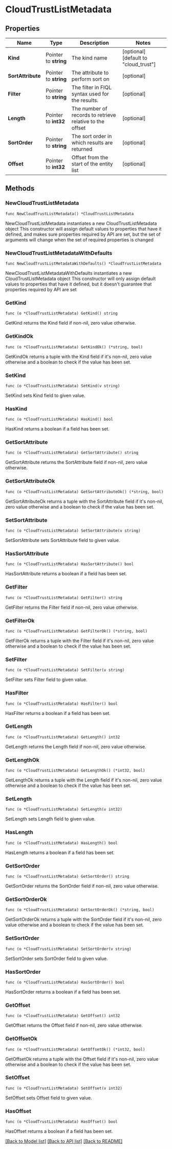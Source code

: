 # CloudTrustListMetadata

## Properties

Name | Type | Description | Notes
------------ | ------------- | ------------- | -------------
**Kind** | Pointer to **string** | The kind name | [optional] [default to "cloud_trust"]
**SortAttribute** | Pointer to **string** | The attribute to perform sort on | [optional] 
**Filter** | Pointer to **string** | The filter in FIQL syntax used for the results. | [optional] 
**Length** | Pointer to **int32** | The number of records to retrieve relative to the offset | [optional] 
**SortOrder** | Pointer to **string** | The sort order in which results are returned | [optional] 
**Offset** | Pointer to **int32** | Offset from the start of the entity list | [optional] 

## Methods

### NewCloudTrustListMetadata

`func NewCloudTrustListMetadata() *CloudTrustListMetadata`

NewCloudTrustListMetadata instantiates a new CloudTrustListMetadata object
This constructor will assign default values to properties that have it defined,
and makes sure properties required by API are set, but the set of arguments
will change when the set of required properties is changed

### NewCloudTrustListMetadataWithDefaults

`func NewCloudTrustListMetadataWithDefaults() *CloudTrustListMetadata`

NewCloudTrustListMetadataWithDefaults instantiates a new CloudTrustListMetadata object
This constructor will only assign default values to properties that have it defined,
but it doesn't guarantee that properties required by API are set

### GetKind

`func (o *CloudTrustListMetadata) GetKind() string`

GetKind returns the Kind field if non-nil, zero value otherwise.

### GetKindOk

`func (o *CloudTrustListMetadata) GetKindOk() (*string, bool)`

GetKindOk returns a tuple with the Kind field if it's non-nil, zero value otherwise
and a boolean to check if the value has been set.

### SetKind

`func (o *CloudTrustListMetadata) SetKind(v string)`

SetKind sets Kind field to given value.

### HasKind

`func (o *CloudTrustListMetadata) HasKind() bool`

HasKind returns a boolean if a field has been set.

### GetSortAttribute

`func (o *CloudTrustListMetadata) GetSortAttribute() string`

GetSortAttribute returns the SortAttribute field if non-nil, zero value otherwise.

### GetSortAttributeOk

`func (o *CloudTrustListMetadata) GetSortAttributeOk() (*string, bool)`

GetSortAttributeOk returns a tuple with the SortAttribute field if it's non-nil, zero value otherwise
and a boolean to check if the value has been set.

### SetSortAttribute

`func (o *CloudTrustListMetadata) SetSortAttribute(v string)`

SetSortAttribute sets SortAttribute field to given value.

### HasSortAttribute

`func (o *CloudTrustListMetadata) HasSortAttribute() bool`

HasSortAttribute returns a boolean if a field has been set.

### GetFilter

`func (o *CloudTrustListMetadata) GetFilter() string`

GetFilter returns the Filter field if non-nil, zero value otherwise.

### GetFilterOk

`func (o *CloudTrustListMetadata) GetFilterOk() (*string, bool)`

GetFilterOk returns a tuple with the Filter field if it's non-nil, zero value otherwise
and a boolean to check if the value has been set.

### SetFilter

`func (o *CloudTrustListMetadata) SetFilter(v string)`

SetFilter sets Filter field to given value.

### HasFilter

`func (o *CloudTrustListMetadata) HasFilter() bool`

HasFilter returns a boolean if a field has been set.

### GetLength

`func (o *CloudTrustListMetadata) GetLength() int32`

GetLength returns the Length field if non-nil, zero value otherwise.

### GetLengthOk

`func (o *CloudTrustListMetadata) GetLengthOk() (*int32, bool)`

GetLengthOk returns a tuple with the Length field if it's non-nil, zero value otherwise
and a boolean to check if the value has been set.

### SetLength

`func (o *CloudTrustListMetadata) SetLength(v int32)`

SetLength sets Length field to given value.

### HasLength

`func (o *CloudTrustListMetadata) HasLength() bool`

HasLength returns a boolean if a field has been set.

### GetSortOrder

`func (o *CloudTrustListMetadata) GetSortOrder() string`

GetSortOrder returns the SortOrder field if non-nil, zero value otherwise.

### GetSortOrderOk

`func (o *CloudTrustListMetadata) GetSortOrderOk() (*string, bool)`

GetSortOrderOk returns a tuple with the SortOrder field if it's non-nil, zero value otherwise
and a boolean to check if the value has been set.

### SetSortOrder

`func (o *CloudTrustListMetadata) SetSortOrder(v string)`

SetSortOrder sets SortOrder field to given value.

### HasSortOrder

`func (o *CloudTrustListMetadata) HasSortOrder() bool`

HasSortOrder returns a boolean if a field has been set.

### GetOffset

`func (o *CloudTrustListMetadata) GetOffset() int32`

GetOffset returns the Offset field if non-nil, zero value otherwise.

### GetOffsetOk

`func (o *CloudTrustListMetadata) GetOffsetOk() (*int32, bool)`

GetOffsetOk returns a tuple with the Offset field if it's non-nil, zero value otherwise
and a boolean to check if the value has been set.

### SetOffset

`func (o *CloudTrustListMetadata) SetOffset(v int32)`

SetOffset sets Offset field to given value.

### HasOffset

`func (o *CloudTrustListMetadata) HasOffset() bool`

HasOffset returns a boolean if a field has been set.


[[Back to Model list]](../README.md#documentation-for-models) [[Back to API list]](../README.md#documentation-for-api-endpoints) [[Back to README]](../README.md)


